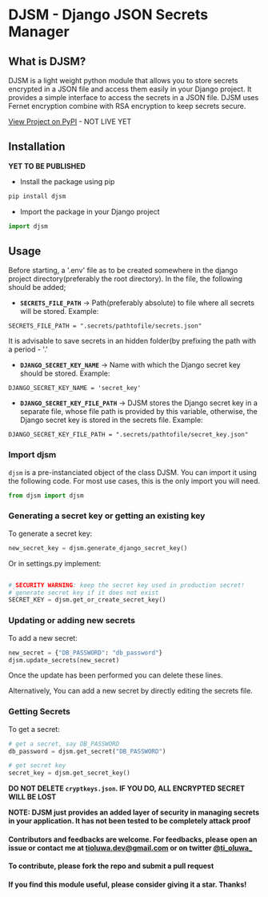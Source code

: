# DJSM - Django JSON Secrets Manager

## What is DJSM?
DJSM is a light weight python module that allows you to store secrets encrypted in a JSON file and access them easily in your Django project. It provides a simple interface to access the secrets in a JSON file. DJSM uses Fernet encryption combine with RSA encryption to keep secrets secure.

[View Project on PyPI](https://pypi.org/project/djsm/) - NOT LIVE YET


## Installation
**YET TO BE PUBLISHED**
* Install the package using pip
```bash
pip install djsm
```

* Import the package in your Django project
```python
import djsm
```

## Usage
Before starting, a '.env' file as to be created somewhere in the django project directory(preferably the root directory).
In the file, the following should be added;

- **`SECRETS_FILE_PATH`** -> Path(preferably absolute) to file where all secrets will be stored.
Example:

```
SECRETS_FILE_PATH = ".secrets/pathtofile/secrets.json"
```
It is advisable to save secrets in an hidden folder(by prefixing the path with a period - '.'


- **`DJANGO_SECRET_KEY_NAME`** -> Name with which the Django secret key should be stored.
Example:

```
DJANGO_SECRET_KEY_NAME = 'secret_key'
```

- **`DJANGO_SECRET_KEY_FILE_PATH`** -> DJSM stores the Django secret key in a separate file, whose file path is provided by this variable, otherwise, the Django secret key is stored in the secrets file.
Example:

```
DJANGO_SECRET_KEY_FILE_PATH = ".secrets/pathtofile/secret_key.json"
```


### Import djsm
`djsm` is a pre-instanciated object of the class DJSM. You can import it using the following code.
For most use cases, this is the only import you will need.

```python
from djsm import djsm
```

### Generating a secret key or getting an existing key
To generate a secret key:

```python
new_secret_key = djsm.generate_django_secret_key()
```

Or in settings.py implement:

```python

# SECURITY WARNING: keep the secret key used in production secret!
# generate secret key if it does not exist
SECRET_KEY = djsm.get_or_create_secret_key()

```

### Updating or adding new secrets
To add a new secret:

```python
new_secret = {"DB_PASSWORD": "db_password"}
djsm.update_secrets(new_secret)

```
Once the update has been performed you can delete these lines.

Alternatively, You can add a new secret by directly editing the secrets file.


### Getting Secrets
To get a secret:

```python
# get a secret, say DB_PASSWORD
db_password = djsm.get_secret("DB_PASSWORD")

# get secret key
secret_key = djsm.get_secret_key()

```

**DO NOT DELETE `cryptkeys.json`. IF YOU DO, ALL ENCRYPTED SECRET WILL BE LOST**

**NOTE: DJSM just provides an added layer of security in managing secrets in your application. It has not been tested to be completely attack proof**

#### Contributors and feedbacks are welcome. For feedbacks, please open an issue or contact me at tioluwa.dev@gmail.com or on twitter [@ti_oluwa_](https://twitter.com/ti_oluwa_)

#### To contribute, please fork the repo and submit a pull request

#### If you find this module useful, please consider giving it a star. Thanks!
